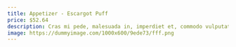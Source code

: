 ```yaml
---
title: Appetizer - Escargot Puff
price: $52.64
description: Cras mi pede, malesuada in, imperdiet et, commodo vulputate, justo. In blandit ultrices enim. Lorem ipsum dolor sit amet, consectetuer adipiscing elit.
image: https://dummyimage.com/1000x600/9ede73/fff.png
---
```

